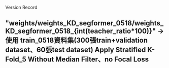 Version Record

"weights/weights_KD_segformer_0518/weights_KD_segformer_0518_{int(teacher_ratio*100)}"
-> 
使用 train_0518資料集(300張train+validation dataset、60張test dataset)
Apply Stratified K-Fold_5
Without Median Filter、no Focal Loss
--------------------------------------------------------